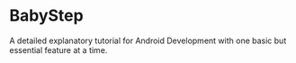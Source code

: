 # BabyStep
A detailed explanatory tutorial for Android Development with one basic but essential feature at a time.
